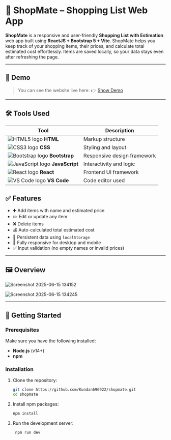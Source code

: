 # 🛒 ShopMate – Shopping List Web App

**ShopMate** is a responsive and user-friendly **Shopping List with Estimation** web app built using **ReactJS + Bootstrap 5 + Vite**. ShopMate helps you keep track of your shopping items, their prices, and calculate total estimated cost effortlessly. Items are saved locally, so your data stays even after refreshing the page.

---

## 🚀 Demo 

> You can see the website live here: 👉 [Show Demo](https://shopmate89.netlify.app/)

---

## 🛠️ Tools Used

| Tool           | Description           |
|----------------|-----------------------|
| ![HTML5 logo](https://img.icons8.com/color/24/html-5.png) **HTML** | Markup structure |
| ![CSS3 logo](https://img.icons8.com/color/24/css3.png) **CSS**   | Styling and layout |
| ![Bootstrap logo](https://img.icons8.com/color/24/bootstrap.png) **Bootstrap** | Responsive design framework |
| ![JavaScript logo](https://img.icons8.com/color/24/javascript--v1.png) **JavaScript** | Interactivity and logic |
| ![React logo](https://img.icons8.com/color/24/react-native.png) **React** | Frontend UI framework |
| ![VS Code logo](https://img.icons8.com/color/24/visual-studio-code-2019.png) **VS Code** | Code editor used |

## ✅ Features

- ➕ Add items with name and estimated price
- ✏️ Edit or update any item
- ❌ Delete items
- 💰 Auto-calculated total estimated cost
- 💾 Persistent data using `localStorage`
- 📱 Fully responsive for desktop and mobile
- ✅ Input validation (no empty names or invalid prices)

---

## 🖼️ Overview 

![Screenshot 2025-06-15 134152](https://github.com/user-attachments/assets/e368832d-d6fb-4942-b554-95c4d92378db)

![Screenshot 2025-06-15 134245](https://github.com/user-attachments/assets/4d751af8-4f25-407c-a5f7-626f4b106989)

---

## 🚀 Getting Started

### Prerequisites

Make sure you have the following installed:
- **Node.js** (v14+)
- **npm**

### Installation

1. Clone the repository:
   ```bash
   git clone https://github.com/Kundan696922/shopmate.git
   cd shopmate
   
2. Install npm packages:
   ```bash
   npm install

3. Run the development server:
   ```bash
    npm run dev

